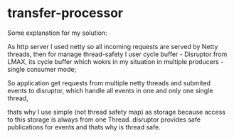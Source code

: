 # transfer-processor

Some explanation for my solution:

As http server I used netty so all incoming requests are served by Netty threads,
then for manage thread-safety I user cycle buffer - Disruptor from LMAX,
its cycle buffer which wokrs in my situation in multiple producers - single consumer mode;


So application get requests from multiple netty threads and submited events to disruptor,
which handle all events in one and only one single thread, 

thats why I use simple (not thread safety map) as storage because access to this storage is always from one Thread.
disruptor provides safe publications for events and thats why is thread safe. 

